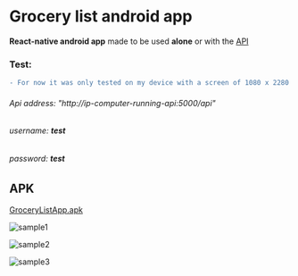 # Grocery list android app

**React-native android app** made to be used **alone** or with the [API](https://github.com/kaiqueqg/grocerylist-api)

### Test:

``` diff
- For now it was only tested on my device with a screen of 1080 x 2280 pixels, 19:9 ratio (~438 ppi density).
```

###### Api address: "http://ip-computer-running-api:5000/api"
###### username: **test**
###### password: **test**

## APK

[GroceryListApp.apk](https://github.com/kaiqueqg/grocerylist-app/blob/main/apk/GroceryListApp.apk)

![sample1](https://drive.google.com/uc?export=view&id=1v5HGt54J50h4fmFycvG94AOJ2lF6TlLP)

![sample2](https://drive.google.com/uc?export=view&id=1ziQnQ-CnSHTqAM1MnyHlNmJ4sMxLA1D6)

![sample3](https://drive.google.com/uc?export=view&id=10zewEc6E2WcOcylfpzBrBoOFjOZGy3D8)
